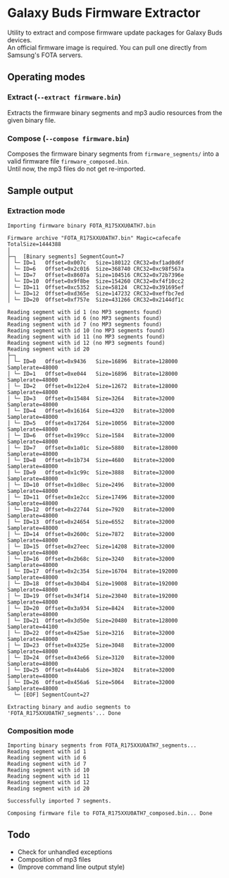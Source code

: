 # Galaxy Buds Firmware Extractor

Utility to extract and compose firmware update packages for Galaxy Buds devices.  
An official firmware image is required. You can pull one directly from Samsung's FOTA servers.

## Operating modes

### Extract (`--extract firmware.bin`)

Extracts the firmware binary segments and mp3 audio resources from the given binary file.  

### Compose (`--compose firmware.bin`)

Composes the firmware binary segments from `firmware_segments/` into a valid firmware file `firmware_composed.bin`.  
Until now, the mp3 files do not get re-imported.

## Sample output
### Extraction mode
```
Importing firmware binary FOTA_R175XXU0ATH7.bin

Firmware archive "FOTA_R175XXU0ATH7.bin" Magic=cafecafe TotalSize=1444388
│
├─┐  [Binary segments] SegmentCount=7
│ └─ ID=1	Offset=0x007c	Size=180122	CRC32=0xf1ad0d6f
│ └─ ID=6	Offset=0x2c016	Size=368740	CRC32=0xc98f567a
│ └─ ID=7	Offset=0x8607a	Size=104516	CRC32=0x72b7396e
│ └─ ID=10	Offset=0x9f8be	Size=154260	CRC32=0xf4f10cc2
│ └─ ID=11	Offset=0xc5352	Size=58124	CRC32=0x391695ef
│ └─ ID=12	Offset=0xd365e	Size=147232	CRC32=0xeffbc7ed
│ └─ ID=20	Offset=0xf757e	Size=431266	CRC32=0x2144df1c

Reading segment with id 1 (no MP3 segments found)
Reading segment with id 6 (no MP3 segments found)
Reading segment with id 7 (no MP3 segments found)
Reading segment with id 10 (no MP3 segments found)
Reading segment with id 11 (no MP3 segments found)
Reading segment with id 12 (no MP3 segments found)
Reading segment with id 20
├─┐
│ └─ ID=0	Offset=0x9436	Size=16896	Bitrate=128000	Samplerate=48000
│ └─ ID=1	Offset=0xe044	Size=16896	Bitrate=128000	Samplerate=48000
│ └─ ID=2	Offset=0x122e4	Size=12672	Bitrate=128000	Samplerate=48000
│ └─ ID=3	Offset=0x15484	Size=3264	Bitrate=32000	Samplerate=48000
│ └─ ID=4	Offset=0x16164	Size=4320	Bitrate=32000	Samplerate=48000
│ └─ ID=5	Offset=0x17264	Size=10056	Bitrate=32000	Samplerate=48000
│ └─ ID=6	Offset=0x199cc	Size=1584	Bitrate=32000	Samplerate=48000
│ └─ ID=7	Offset=0x1a01c	Size=5880	Bitrate=128000	Samplerate=48000
│ └─ ID=8	Offset=0x1b734	Size=4680	Bitrate=32000	Samplerate=48000
│ └─ ID=9	Offset=0x1c99c	Size=3888	Bitrate=32000	Samplerate=48000
│ └─ ID=10	Offset=0x1d8ec	Size=2496	Bitrate=32000	Samplerate=48000
│ └─ ID=11	Offset=0x1e2cc	Size=17496	Bitrate=32000	Samplerate=48000
│ └─ ID=12	Offset=0x22744	Size=7920	Bitrate=32000	Samplerate=48000
│ └─ ID=13	Offset=0x24654	Size=6552	Bitrate=32000	Samplerate=48000
│ └─ ID=14	Offset=0x2600c	Size=7872	Bitrate=32000	Samplerate=48000
│ └─ ID=15	Offset=0x27eec	Size=14208	Bitrate=32000	Samplerate=48000
│ └─ ID=16	Offset=0x2b68c	Size=3240	Bitrate=32000	Samplerate=48000
│ └─ ID=17	Offset=0x2c354	Size=16704	Bitrate=192000	Samplerate=48000
│ └─ ID=18	Offset=0x304b4	Size=19008	Bitrate=192000	Samplerate=48000
│ └─ ID=19	Offset=0x34f14	Size=23040	Bitrate=192000	Samplerate=48000
│ └─ ID=20	Offset=0x3a934	Size=8424	Bitrate=32000	Samplerate=48000
│ └─ ID=21	Offset=0x3d50e	Size=20480	Bitrate=128000	Samplerate=44100
│ └─ ID=22	Offset=0x425ae	Size=3216	Bitrate=32000	Samplerate=48000
│ └─ ID=23	Offset=0x4325e	Size=3048	Bitrate=32000	Samplerate=48000
│ └─ ID=24	Offset=0x43e66	Size=3120	Bitrate=32000	Samplerate=48000
│ └─ ID=25	Offset=0x44ab6	Size=3024	Bitrate=32000	Samplerate=48000
│ └─ ID=26	Offset=0x456a6	Size=5064	Bitrate=32000	Samplerate=48000
  └─ [EOF] SegmentCount=27

Extracting binary and audio segments to 'FOTA_R175XXU0ATH7_segments'... Done
```

### Composition mode

```
Importing binary segments from FOTA_R175XXU0ATH7_segments...
Reading segment with id 1
Reading segment with id 6
Reading segment with id 7
Reading segment with id 10
Reading segment with id 11
Reading segment with id 12
Reading segment with id 20

Successfully imported 7 segments.

Composing firmware file to FOTA_R175XXU0ATH7_composed.bin... Done
```

## Todo

- Check for unhandled exceptions
- Composition of mp3 files
- (Improve command line output style)
